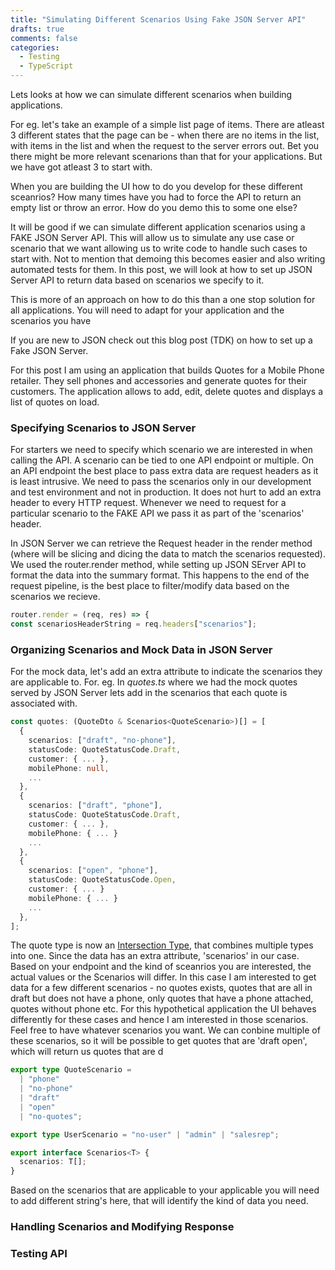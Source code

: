 ```yaml
---
title: "Simulating Different Scenarios Using Fake JSON Server API"
drafts: true
comments: false
categories:
  - Testing
  - TypeScript
---
```


Lets looks at how we can simulate different scenarios when building applications.

For eg. let's take an example of a simple list page of items. There are atleast 3 different states that the page can be - when there are no items in the list, with items in the list and when the request to the server errors out. Bet you there might be more relevant scenarions than that for your applications. But we have got atleast 3 to start with.

When you are building the UI how to do you develop for these different sceanrios? How many times have you had to force the API to return an empty list or throw an error. How do you demo this to some one else?

It will be good if we can simulate different application scenarios using a FAKE JSON Server API. This will allow us to simulate any use case or scenario that we want allowing us to write code to handle such cases to start with. Not to mention that demoing this becomes easier and also writing automated tests for them. In this post, we will look at how to set up JSON Server API to return data based on scenarios we specify to it.

This is more of an approach on how to do this than a one stop solution for all applications. You will need to adapt for your application and the scenarios you have

If you are new to JSON check out this blog post (TDK) on how to set up a Fake JSON Server.

For this post I am using an application that builds Quotes for a Mobile Phone retailer. They sell phones and accessories and generate quotes for their customers. The application allows to add, edit, delete quotes and displays a list of quotes on load.

### Specifying Scenarios to JSON Server

For starters we need to specify which scenario we are interested in when calling the API. A scenario can be tied to one API endpoint or multiple. On an API endpoint the best place to pass extra data are request headers as it is least intrusive. We need to pass the scenarios only in our development and test environment and not in production. It does not hurt to add an extra header to every HTTP request. Whenever we need to request for a particular scenario to the FAKE API we pass it as part of the 'scenarios' header.

In JSON Server we can retrieve the Request header in the render method (where will be slicing and dicing the data to match the scenarios requested). We used the router.render method, while setting up JSON SErver API to format the data into the summary format. This happens to the end of the request pipeline, is the best place to filter/modify data based on the scenarios we recieve.

```typescript
router.render = (req, res) => {
const scenariosHeaderString = req.headers["scenarios"];
```

### Organizing Scenarios and Mock Data in JSON Server

For the mock data, let's add an extra attribute to indicate the scenarios they are applicable to. For. eg. In _quotes.ts_ where we had the mock quotes served by JSON Server lets add in the scenarios that each quote is associated with.

```typescript
const quotes: (QuoteDto & Scenarios<QuoteScenario>)[] = [
  {
    scenarios: ["draft", "no-phone"],
    statusCode: QuoteStatusCode.Draft,
    customer: { ... },
    mobilePhone: null,
    ...
  },
  {
    scenarios: ["draft", "phone"],
    statusCode: QuoteStatusCode.Draft,
    customer: { ... },
    mobilePhone: { ... }
    ...
  },
  {
    scenarios: ["open", "phone"],
    statusCode: QuoteStatusCode.Open,
    customer: { ... }
    mobilePhone: { ... }
    ...
  },
];
```

The quote type is now an [Intersection Type](https://www.typescriptlang.org/docs/handbook/advanced-types.html#intersection-types), that combines multiple types into one. Since the data has an extra attribute, 'scenarios' in our case. Based on your endpoint and the kind of sceanrios you are interested, the actual values or the Scenarios will differ. In this case I am interested to get data for a few different scenarios - no quotes exists, quotes that are all in draft but does not have a phone, only quotes that have a phone attached, quotes without phone etc. For this hypothetical application the UI behaves differently for these cases and hence I am interested in those scenarios. Feel free to have whatever scenarios you want. We can conbine multiple of these scenarios, so it will be possible to get quotes that are 'draft open', which will return us quotes that are d

```typescript
export type QuoteScenario =
  | "phone"
  | "no-phone"
  | "draft"
  | "open"
  | "no-quotes";

export type UserScenario = "no-user" | "admin" | "salesrep";

export interface Scenarios<T> {
  scenarios: T[];
}
```

Based on the scenarios that are applicable to your applicable you will need to add different string's here, that will identify the kind of data you need.

### Handling Scenarios and Modifying Response

### Testing API
